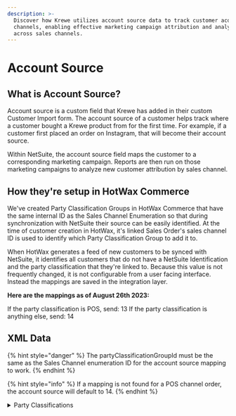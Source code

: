 ```yaml
---
description: >-
  Discover how Krewe utilizes account source data to track customer acquisition
  channels, enabling effective marketing campaign attribution and analysis
  across sales channels.
---
```


# Account Source

## What is Account Source?

Account source is a custom field that Krewe has added in their custom Customer Import form. The account source of a customer helps track where a customer bought a Krewe product from for the first time. For example, if a customer first placed an order on Instagram, that will become their account source.

Within NetSuite, the account source field maps the customer to a corresponding marketing campaign. Reports are then run on those marketing campaigns to analyze new customer attribution by sales channel.

## How they're setup in HotWax Commerce

We've created Party Classification Groups in HotWax Commerce that have the same internal ID as the Sales Channel Enumeration so that during synchronization with NetSuite their source can be easily identified. At the time of customer creation in HotWax, it's linked Sales Order's sales channel ID is used to identify which Party Classification Group to add it to.

When HotWax generates a feed of new customers to be synced with NetSuite, it identifies all customers that do not have a NetSuite Identification and the party classification that they're linked to. Because this value is not frequently changed, it is not configurable from a user facing interface. Instead the mappings are saved in the integration layer.

**Here are the mappings as of August 26th 2023:**

If the party classification is POS, send: 13 If the party classification is anything else, send: 14

## XML Data

{% hint style="danger" %}
The partyClassificationGroupId must be the same as the Sales Channel enumeration ID for the account source mapping to work.
{% endhint %}

{% hint style="info" %}
If a mapping is not found for a POS channel order, the account source will default to 14.
{% endhint %}

<details>

<summary>Party Classifications</summary>

```xml
<PartyClassificationGroup partyClassificationGroupId="WEB_SALES_CHANNEL" partyClassificationTypeId="ACCT_SOURCE_INFO" description="Web Sales Channel"/>
<PartyClassificationGroup partyClassificationGroupId="INSTA_SALES_CHANNEL" partyClassificationTypeId="ACCT_SOURCE_INFO" description="Instagram Sales Channel"/>
<PartyClassificationGroup partyClassificationGroupId="FACBK_SALES_CHANNEL" partyClassificationTypeId="ACCT_SOURCE_INFO" description="Facebook Sales Channel"/>
<PartyClassificationGroup partyClassificationGroupId="POS_SALES_CHANNEL" partyClassificationTypeId="ACCT_SOURCE_INFO" description="POS Sales Channel"/>
<PartyClassificationGroup partyClassificationGroupId="AMAZON_SALES_CHANNEL" partyClassificationTypeId="ACCT_SOURCE_INFO" description="Amazon Sales Channel"/>
<PartyClassificationGroup partyClassificationGroupId="DRAFT_SALES_CHANNEL" partyClassificationTypeId="ACCT_SOURCE_INFO" description="Draft Sales Channel"/>
```

</details>
